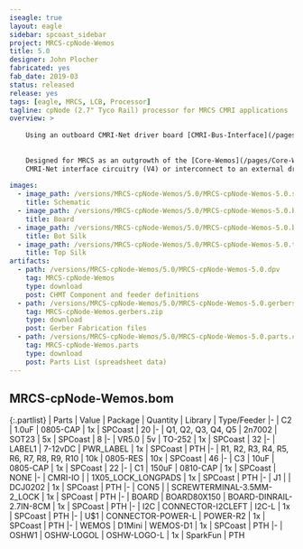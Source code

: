 ```yaml
---
iseagle: true
layout: eagle
sidebar: spcoast_sidebar
project: MRCS-cpNode-Wemos
title: 5.0
designer: John Plocher
fabricated: yes
fab_date: 2019-03
status: released
release: yes
tags: [eagle, MRCS, LCB, Processor]
tagline: cpNode (2.7" Tyco Rail) processor for MRCS CMRI applications
overview: >
    
    Using an outboard CMRI-Net driver board [CMRI-Bus-Interface](/pages/CMRI-Bus-Interface.html).
    
    
    Designed for MRCS as an outgrowth of the [Core-Wemos](/pages/Core-Wemos.html) project, this version includes
    CMRI-Net interface circuitry (V4) or interconnect to an external driver board (V5).
    
images:
  - image_path: /versions/MRCS-cpNode-Wemos/5.0/MRCS-cpNode-Wemos-5.0.sch.png
    title: Schematic
  - image_path: /versions/MRCS-cpNode-Wemos/5.0/MRCS-cpNode-Wemos-5.0.brd.png
    title: Board
  - image_path: /versions/MRCS-cpNode-Wemos/5.0/MRCS-cpNode-Wemos-5.0.bot.brd.png
    title: Bot Silk
  - image_path: /versions/MRCS-cpNode-Wemos/5.0/MRCS-cpNode-Wemos-5.0.top.brd.png
    title: Top Silk
artifacts:
  - path: /versions/MRCS-cpNode-Wemos/5.0/MRCS-cpNode-Wemos-5.0.dpv
    tag: MRCS-cpNode-Wemos
    type: download
    post: CHMT Component and feeder definitions
  - path: /versions/MRCS-cpNode-Wemos/5.0/MRCS-cpNode-Wemos-5.0.gerbers.zip
    tag: MRCS-cpNode-Wemos.gerbers.zip
    type: download
    post: Gerber Fabrication files
  - path: /versions/MRCS-cpNode-Wemos/5.0/MRCS-cpNode-Wemos-5.0.parts.csv
    tag: MRCS-cpNode-Wemos.parts
    type: download
    post: Parts List (spreadsheet data)
---
```


## MRCS-cpNode-Wemos.bom

{:.partlist}
| Parts | Value | Package | Quantity | Library | Type/Feeder
|-
| C2 | 1.0uF | 0805-CAP | 1x | SPCoast | 20
|-
| Q1, Q2, Q3, Q4, Q5 | 2n7002 | SOT23 | 5x | SPCoast | 8
|-
| VR5.0 | 5v | TO-252 | 1x | SPCoast | 32
|-
| LABEL1 | 7-12vDC | PWR_LABEL | 1x | SPCoast | PTH
|-
| R1, R2, R3, R4, R5, R6, R7, R8, R9, R10 | 10k | 0805-RES | 10x | SPCoast | 46
|-
| C3 | 10uF | 0805-CAP | 1x | SPCoast | 22
|-
| C1 | 150uF | 0810-CAP | 1x | SPCoast | NONE
|-
| CMRI-IO |  | 1X05_LOCK_LONGPADS | 1x | SPCoast | PTH
|-
| J1 |  | DCJ0202 | 1x | SPCoast | PTH
|-
| CON5 |  | SCREWTERMINAL-3.5MM-2_LOCK | 1x | SPCoast | PTH
|-
| BOARD | BOARD80X150 | BOARD-DINRAIL-2.7IN-8CM | 1x | SPCoast | PTH
|-
| I2C | CONNECTOR-I2CLEFT | I2C-L | 1x | SPCoast | PTH
|-
| U$1 | CONNECTOR-POWER-L | POWER-R2 | 1x | SPCoast | PTH
|-
| WEMOS | D1Mini | WEMOS-D1 | 1x | SPCoast | PTH
|-
| OSHW1 | OSHW-LOGOL | OSHW-LOGO-L | 1x | SparkFun | PTH
